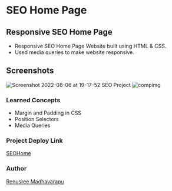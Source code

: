 # SEO Home Page

## Responsive SEO Home Page
 - Responsive SEO Home Page  Website built using HTML & CSS.
 - Used media queries to make website responsive. 

## Screenshots

![Screenshot 2022-08-06 at 19-17-52 SEO Project](https://user-images.githubusercontent.com/110158807/183251927-568c57dc-da64-4e59-b143-fff93465259f.png)
![compimg](https://user-images.githubusercontent.com/110158807/183251947-5a8d4862-97d7-45ab-8f4b-e6c72e0fc132.png)

### Learned Concepts
- Margin and Padding in CSS
- Position Selectors
- Media Queries

### Project Deploy Link
[SEOHome]()

### Author
[Renusree Madhavarapu](https://github.com/RenusreeMadhavarapu)
